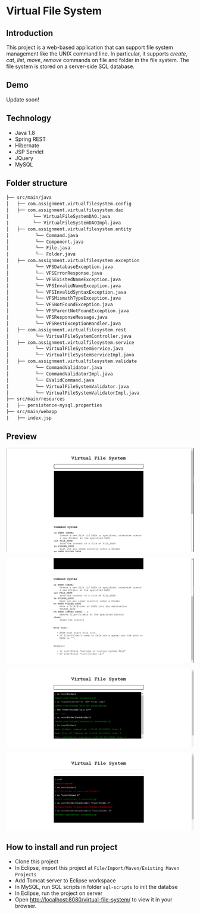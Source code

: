 # Virtual File System
## Introduction
This project is a web-based application that can support file system management like the UNIX command line. In particular, it supports *create*, *cat*, *list*, *move*, *remove* commands on file and folder in the file system. The file system is stored on a server-side SQL database.

## Demo
Update soon!

## Technology
- Java 1.8
- Spring REST
- Hibernate
- JSP Servlet 
- JQuery 
- MySQL

## Folder structure
```bash
├── src/main/java
│   ├── com.assignment.virtualfilesystem.config
│   ├── com.assignment.virtualfilesystem.dao
│         └── VirtualFileSystemDAO.java
|         └── VirtualFileSystemDAOImpl.java
│   ├── com.assignment.virtualfilesystem.entity
│          └── Command.java
│          └── Component.java
│          └── File.java
|          └── Folder.java
│   ├── com.assignment.virtualfilesystem.exception
│          └── VFSDatabaseException.java
│          └── VFSErrorResponse.java
│          └── VFSExistedNameException.java
│          └── VFSInvalidNameException.java
│          └── VFSInvalidSyntaxException.java
│          └── VFSMismathTypeException.java
│          └── VFSNotFoundException.java
│          └── VFSParentNotFoundException.java
│          └── VFSResponseMessage.java
│          └── VFSRestExceptionHandler.java
│   ├── com.assignment.virtualfilesystem.rest
│          └── VirtualFileSystemController.java
│   ├── com.assignment.virtualfilesystem.service
│          └── VirtualFileSystemService.java
│          └── VirtualFileSystemServiceImpl.java
│   ├── com.assignment.virtualfilesystem.validate
│          └── CommandValidator.java
│          └── CommandValidatorImpl.java
│          └── EValidCommand.java
│          └── VirtualFileSystemValidator.java
│          └── VirtualFileSystemValidatorImpl.java
├── src/main/resources
|   ├── persistence-mysql.properties
├── src/main/webapp
|   ├── index.jsp
```

## Preview
![Preview 1](/images/preview1.png)


![Preview 2](/images/preview2.png)


![Preview 3](/images/preview3.png)


![Preview 4](/images/preview4.png)

## How to install and run project
- Clone this project
- In Eclipse, import this project at `File/Import/Maven/Existing Maven Projects`
- Add Tomcat server to Eclipse workspace
- In MySQL, run SQL scripts in folder `sql-scripts` to init the databse
- In Eclipse, run the project on server
- Open [http://localhost:8080/virtual-file-system/](http://localhost:8080/virtual-file-system/) to view it in your browser.
